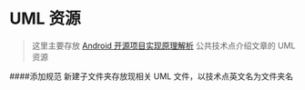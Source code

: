 UML 资源
====================================
> 这里主要存放 [Android 开源项目实现原理解析](https://github.com/android-cn/android-open-project-analysis) 公共技术点介绍文章的 UML 资源

####添加规范
新建子文件夹存放现相关 UML 文件，以技术点英文名为文件夹名

